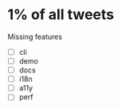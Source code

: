 # 1% of all tweets

Missing features

- [ ] cli
- [ ] demo
- [ ] docs
- [ ] i18n
- [ ] a11y
- [ ] perf
